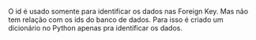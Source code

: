 O id é usado somente para identificar os dados nas Foreign Key.
Mas não tem relação com os ids do banco de dados.
Para isso é criado um dicionário no Python apenas pra identificar os dados.